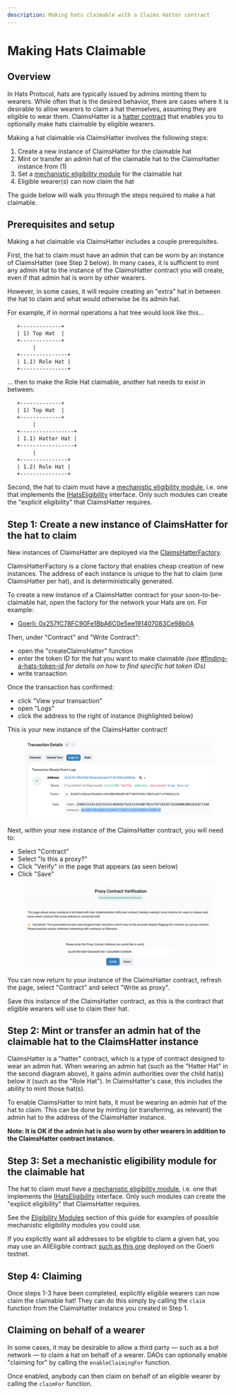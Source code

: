 ```yaml
---
description: Making hats claimable with a Claims Hatter contract
---
```


# Making Hats Claimable

## Overview

In Hats Protocol, hats are typically issued by admins minting them to wearers. While often that is the desired behavior, there are cases where it is desirable to allow wearers to claim a hat themselves, assuming they are eligible to wear them. ClaimsHatter is a [hatter contract](../../for-developers/hats-protocol-overview/hat-admins-and-hatter-contracts.md#hatter-contracts) that enables you to optionally make hats claimable by eligible wearers.

Making a hat claimable via ClaimsHatter involves the following steps:

1. Create a new instance of ClaimsHatter for the claimable hat
2. Mint or transfer an admin hat of the claimable hat to the ClaimsHatter instance from (1)
3. Set a [mechanistic eligibility module](../../for-developers/hats-protocol-overview/eligibility-modules.md) for the claimable hat
4. Eligible wearer(s) can now claim the hat

The guide below will walk you through the steps required to make a hat claimable.

## Prerequisites and setup

Making a hat claimable via ClaimsHatter includes a couple prerequisites.

First, the hat to claim must have an admin that can be worn by an instance of ClaimsHatter (see Step 2 below). In many cases, it is sufficient to mint any admin Hat to the instance of the ClaimsHatter contract you will create, even if that admin hat is worn by other wearers.&#x20;

However, in some cases, it will require creating an "extra" hat in between the hat to claim and what would otherwise be its admin hat.

For example, if in normal operations a hat tree would look like this...

```
   +-------------+
   | 1) Top Hat  |
   +-------------+
        |
   +---------------+
   | 1.1) Role Hat |
   +---------------+  
```

... then to make the Role Hat claimable, another hat needs to exist in between:

```
   +-------------+
   | 1) Top Hat  |
   +-------------+
        |
   +-----------------+
   | 1.1) Hatter Hat |
   +-----------------+
        |
   +---------------+
   | 1.2) Role Hat |
   +---------------+
```

Second, the hat to claim must have a [mechanistic eligibility module](../../for-developers/hats-protocol-overview/eligibility-modules.md), i.e. one that implements the [IHatsEligibility](https://github.com/Hats-Protocol/hats-protocol/blob/main/src/Interfaces/IHatsEligibility.sol) interface. Only such modules can create the "explicit eligibility" that ClaimsHatter requires.

## Step 1: Create a new instance of ClaimsHatter for the hat to claim

New instances of ClaimsHatter are deployed via the [ClaimsHatterFactory](https://github.com/Hats-Protocol/claims-hatter/blob/main/src/ClaimsHatterFactory.sol).

ClaimsHatterFactory is a clone factory that enables cheap creation of new instances. The address of each instance is unique to the hat to claim (one ClaimsHatter per hat), and is deterministically generated.

To create a new instance of a ClaimsHatter contract for your soon-to-be-claimable hat, open the factory for the network your Hats are on. For example:

* [Goerli: 0x257fC78FC90Fe1BbA6C0e5ee191407083Ce98b0A](https://goerli.etherscan.io/address/0x257fC78FC90Fe1BbA6C0e5ee191407083Ce98b0A#writeContract)

Then, under "Contract" and "Write Contract":

* open the "createClaimsHatter" function
* enter the token ID for the hat you want to make claimable _(see_ [#finding-a-hats-token-id](../../using-hats/connecting-hats-with-authorities.md#finding-a-hats-token-id "mention") _for details on how to find specific hat token IDs)_
* write transaction

Once the transaction has confirmed:&#x20;

* click "View your transaction"
* open "Logs"
* click the address to the right of instance (highlighted below)

This is your new instance of the ClaimsHatter contract!

<figure><img src="../../.gitbook/assets/Screenshot 2023-06-12 at 4.26.21 PM.png" alt=""><figcaption></figcaption></figure>

Next, within your new instance of the ClaimsHatter contract, you will need to:

* Select "Contract"
* Select "Is this a proxy?"
* Click "Verify" in the page that appears (as seen below)
* Click "Save"

<figure><img src="../../.gitbook/assets/Screenshot 2023-06-12 at 4.28.23 PM.png" alt=""><figcaption></figcaption></figure>

You can now return to your instance of the ClaimsHatter contract, refresh the page, select "Contract" and select "Write as proxy".

Save this instance of the ClaimsHatter contract, as this is the contract that eligible wearers will use to claim their hat.

## Step 2: Mint or transfer an admin hat of the claimable hat to the ClaimsHatter instance

ClaimsHatter is a "hatter" contract, which is a type of contract designed to wear an admin hat. When wearing an admin hat (such as the "Hatter Hat" in the second diagram above), it gains admin authorities over the child hat(s) below it (such as the "Role Hat"). In ClaimsHatter's case, this includes the ability to mint those hat(s).

To enable ClaimsHatter to mint hats, it must be wearing an admin hat of the hat to claim. This can be done by minting (or transferring, as relevant) the admin hat to the address of the ClaimsHatter instance.

**Note: It is OK if the admin hat is also worn by other wearers in addition to the ClaimsHatter contract instance.**

## Step 3: Set a mechanistic eligibility module for the claimable hat

The hat to claim must have a [mechanistic eligibility module](../../for-developers/hats-protocol-overview/eligibility-modules.md), i.e. one that implements the [IHatsEligibility](https://github.com/Hats-Protocol/hats-protocol/blob/main/src/Interfaces/IHatsEligibility.sol) interface. Only such modules can create the "explicit eligibility" that ClaimsHatter requires.&#x20;

See the [Eligibility Modules](../eligibility-modules/) section of this guide for examples of possible mechanistic eligibility modules you could use.

If you explicitly want all addresses to be eligible to claim a given hat, you may use an AllEligible contract [such as this one](https://goerli.etherscan.io/address/0x4fb87569fcf9d31046193fd7a87b33e525a440c3) deployed on the Goerli testnet.&#x20;

## Step 4: Claiming

Once steps 1-3 have been completed, explicitly eligible wearers can now claim the claimable hat! They can do this simply by calling the `claim` function from the ClaimsHatter instance you created in Step 1.

## Claiming on behalf of a wearer

In some cases, it may be desirable to allow a third party — such as a bot network — to claim a hat on behalf of a wearer. DAOs can optionally enable "claiming for" by calling the `enableClaimingFor` function.

Once enabled, anybody can then claim on behalf of an eligible wearer by calling the `claimFor` function.
